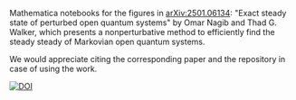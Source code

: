 Mathematica notebooks for the figures in [arXiv:2501.06134](https://arxiv.org/abs/2501.06134): "Exact steady state of perturbed open quantum systems" by Omar Nagib and Thad G. Walker, which presents a nonperturbative method to efficiently find the steady steady of Markovian open quantum systems. 

We would appreciate citing the corresponding paper and the repository in case of using the work. 

[![DOI](https://zenodo.org/badge/1008670818.svg)](https://doi.org/10.5281/zenodo.15750588)

